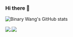 ### Hi there 👋

<!--
**binarywang/binarywang** is a ✨ _special_ ✨ repository because its `README.md` (this file) appears on your GitHub profile.

Here are some ideas to get you started:

- 🔭 I’m currently working on ...
- 🌱 I’m currently learning ...
- 👯 I’m looking to collaborate on ...
- 🤔 I’m looking for help with ...
- 💬 Ask me about ...
- 📫 How to reach me: ...
- 😄 Pronouns: ...
- ⚡ Fun fact: ...

[![Readme Card](https://github-readme-stats.vercel.app/api/pin/?username=Wechat-Group&repo=WxJava&theme=solarized-light)](https://github.com/Wechat-Group/WxJava)

[![Top Langs](https://github-readme-stats.vercel.app/api/top-langs/?username=binarywang&theme=radical)](https://github.com/binarywang)
-->

![Binary Wang's GitHub stats](https://github-readme-stats.vercel.app/api?username=binarywang&count_private=true&show_icons=true&hide=stars&theme=solarized-light)

<a href="https://github.com/Wechat-Group/WxJava">
  <img align="center" src="https://github-readme-stats.vercel.app/api/pin/?username=Wechat-Group&repo=WxJava&theme=solarized-light" />
</a>

<a href="https://github.com/Wechat-Group/WxJava">
  <img align="center" src="https://github-readme-stats.vercel.app/api/pin/?username=Wechat-Group&repo=WxJava&theme=solarized-light" />
</a>
